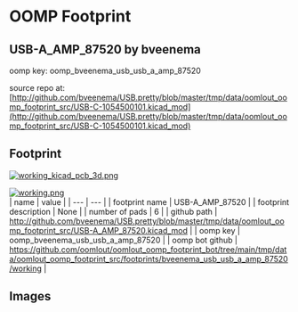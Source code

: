 # OOMP Footprint  
## USB-A_AMP_87520  by bveenema  
  
oomp key: oomp_bveenema_usb_usb_a_amp_87520  
  
source repo at: [http://github.com/bveenema/USB.pretty/blob/master/tmp/data/oomlout_oomp_footprint_src/USB-C-1054500101.kicad_mod](http://github.com/bveenema/USB.pretty/blob/master/tmp/data/oomlout_oomp_footprint_src/USB-C-1054500101.kicad_mod)  
## Footprint  
  
[![working_kicad_pcb_3d.png](working_kicad_pcb_3d_600.png)](working_kicad_pcb_3d.png)  
  
[![working.png](working_600.png)](working.png)  
| name | value | 
| --- | --- | 
| footprint name | USB-A_AMP_87520 | 
| footprint description | None | 
| number of pads | 6 | 
| github path | http://github.com/bveenema/USB.pretty/blob/master/tmp/data/oomlout_oomp_footprint_src/USB-A_AMP_87520.kicad_mod | 
| oomp key | oomp_bveenema_usb_usb_a_amp_87520 | 
| oomp bot github | https://github.com/oomlout/oomlout_oomp_footprint_bot/tree/main/tmp/data/oomlout_oomp_footprint_src/footprints/bveenema_usb_usb_a_amp_87520/working | 
## Images  
